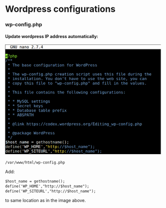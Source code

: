 # Wordpress configurations

### wp-config.php

#### Update wordpress IP address automatically:

![wp-config.php](images/wp-config.php.png)

`/var/www/html/wp-config.php`

Add:
```
$host_name = gethostname();
define('WP_HOME',"http://$host_name");
define('WP_SITEURL',"http://$host_name");
```

to same location as in the image above.
